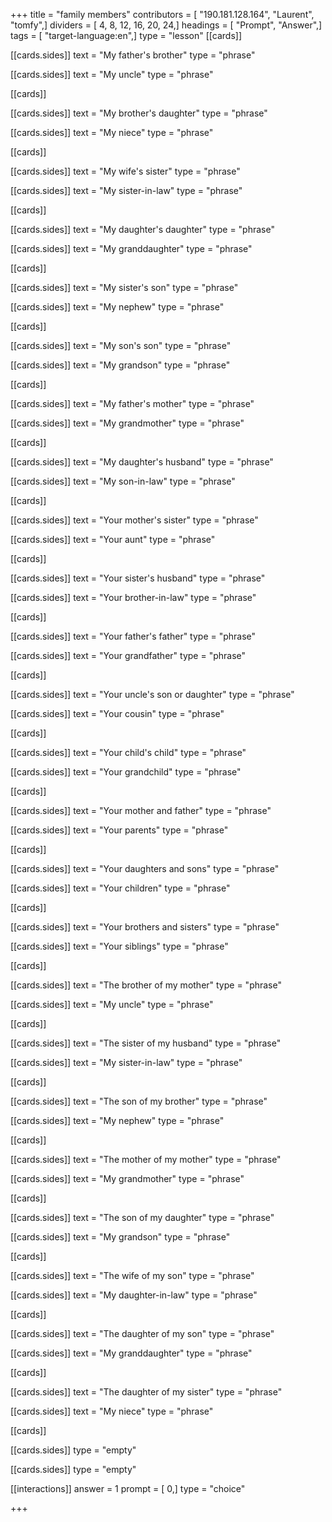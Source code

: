 +++
title = "family members"
contributors = [ "190.181.128.164", "Laurent", "tomfy",]
dividers = [ 4, 8, 12, 16, 20, 24,]
headings = [ "Prompt", "Answer",]
tags = [ "target-language:en",]
type = "lesson"
[[cards]]

[[cards.sides]]
text = "My father's brother"
type = "phrase"

[[cards.sides]]
text = "My uncle"
type = "phrase"

[[cards]]

[[cards.sides]]
text = "My brother's daughter"
type = "phrase"

[[cards.sides]]
text = "My niece"
type = "phrase"

[[cards]]

[[cards.sides]]
text = "My wife's sister"
type = "phrase"

[[cards.sides]]
text = "My sister-in-law"
type = "phrase"

[[cards]]

[[cards.sides]]
text = "My daughter's daughter"
type = "phrase"

[[cards.sides]]
text = "My granddaughter"
type = "phrase"

[[cards]]

[[cards.sides]]
text = "My sister's son"
type = "phrase"

[[cards.sides]]
text = "My nephew"
type = "phrase"

[[cards]]

[[cards.sides]]
text = "My son's son"
type = "phrase"

[[cards.sides]]
text = "My grandson"
type = "phrase"

[[cards]]

[[cards.sides]]
text = "My father's mother"
type = "phrase"

[[cards.sides]]
text = "My grandmother"
type = "phrase"

[[cards]]

[[cards.sides]]
text = "My daughter's husband"
type = "phrase"

[[cards.sides]]
text = "My son-in-law"
type = "phrase"

[[cards]]

[[cards.sides]]
text = "Your mother's sister"
type = "phrase"

[[cards.sides]]
text = "Your aunt"
type = "phrase"

[[cards]]

[[cards.sides]]
text = "Your sister's husband"
type = "phrase"

[[cards.sides]]
text = "Your brother-in-law"
type = "phrase"

[[cards]]

[[cards.sides]]
text = "Your father's father"
type = "phrase"

[[cards.sides]]
text = "Your grandfather"
type = "phrase"

[[cards]]

[[cards.sides]]
text = "Your uncle's son or daughter"
type = "phrase"

[[cards.sides]]
text = "Your cousin"
type = "phrase"

[[cards]]

[[cards.sides]]
text = "Your child's child"
type = "phrase"

[[cards.sides]]
text = "Your grandchild"
type = "phrase"

[[cards]]

[[cards.sides]]
text = "Your mother and father"
type = "phrase"

[[cards.sides]]
text = "Your parents"
type = "phrase"

[[cards]]

[[cards.sides]]
text = "Your daughters and sons"
type = "phrase"

[[cards.sides]]
text = "Your children"
type = "phrase"

[[cards]]

[[cards.sides]]
text = "Your brothers and sisters"
type = "phrase"

[[cards.sides]]
text = "Your siblings"
type = "phrase"

[[cards]]

[[cards.sides]]
text = "The brother of my mother"
type = "phrase"

[[cards.sides]]
text = "My uncle"
type = "phrase"

[[cards]]

[[cards.sides]]
text = "The sister of my husband"
type = "phrase"

[[cards.sides]]
text = "My sister-in-law"
type = "phrase"

[[cards]]

[[cards.sides]]
text = "The son of my brother"
type = "phrase"

[[cards.sides]]
text = "My nephew"
type = "phrase"

[[cards]]

[[cards.sides]]
text = "The mother of my mother"
type = "phrase"

[[cards.sides]]
text = "My grandmother"
type = "phrase"

[[cards]]

[[cards.sides]]
text = "The son of my daughter"
type = "phrase"

[[cards.sides]]
text = "My grandson"
type = "phrase"

[[cards]]

[[cards.sides]]
text = "The wife of my son"
type = "phrase"

[[cards.sides]]
text = "My daughter-in-law"
type = "phrase"

[[cards]]

[[cards.sides]]
text = "The daughter of my son"
type = "phrase"

[[cards.sides]]
text = "My granddaughter"
type = "phrase"

[[cards]]

[[cards.sides]]
text = "The daughter of my sister"
type = "phrase"

[[cards.sides]]
text = "My niece"
type = "phrase"

[[cards]]

[[cards.sides]]
type = "empty"

[[cards.sides]]
type = "empty"

[[interactions]]
answer = 1
prompt = [ 0,]
type = "choice"

+++
